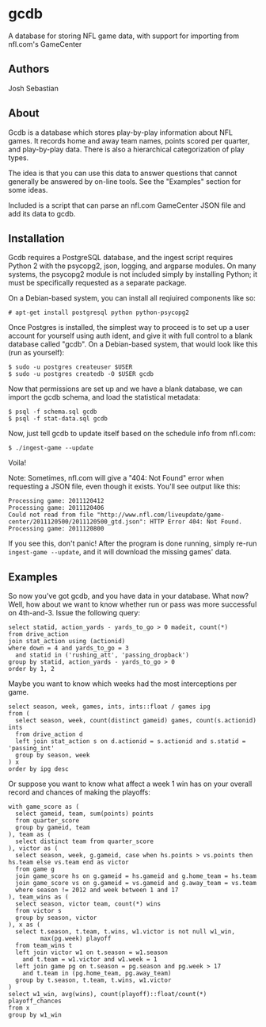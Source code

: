 gcdb
====

   A database for storing NFL game data, with support for importing from
   nfl.com's GameCenter

Authors
-------
   Josh Sebastian


About
-----

   Gcdb is a database which stores play-by-play information about NFL games. It
   records home and away team names, points scored per quarter, and
   play-by-play data. There is also a hierarchical categorization of play
   types.
   
   The idea is that you can use this data to answer questions that cannot
   generally be answered by on-line tools. See the "Examples" section for some
   ideas.
   
   Included is a script that can parse an nfl.com GameCenter JSON file and add
   its data to gcdb.

Installation
------------

   Gcdb requires a PostgreSQL database, and the ingest script requires
   Python 2 with the psycopg2, json, logging, and argparse modules. On many
   systems, the psycopg2 module is not included simply by installing Python; it
   must be specifically requested as a separate package.
   
   On a Debian-based system, you can install all reqiuired components like so:
   
    # apt-get install postgresql python python-psycopg2
   
   Once Postgres is installed, the simplest way to proceed is to set up a user
   account for yourself using auth ident, and give it with full control to a
   blank database called "gcdb". On a Debian-based system, that would look like
   this (run as yourself):
   
    $ sudo -u postgres createuser $USER
    $ sudo -u postgres createdb -O $USER gcdb
   
   Now that permissions are set up and we have a blank database, we can import
   the gcdb schema, and load the statistical metadata:
   
    $ psql -f schema.sql gcdb
    $ psql -f stat-data.sql gcdb
  
   Now, just tell gcdb to update itself based on the schedule info from nfl.com:

    $ ./ingest-game --update
 
   Voila!
   
   Note: Sometimes, nfl.com will give a "404: Not Found" error when requesting a
   JSON file, even though it exists. You'll see output like this:
   
    Processing game: 2011120412
    Processing game: 2011120406
    Could not read from file "http://www.nfl.com/liveupdate/game-center/2011120500/2011120500_gtd.json": HTTP Error 404: Not Found.
    Processing game: 2011120800
   
   If you see this, don't panic! After the program is done running, simply
   re-run `ingest-game --update`, and it will download the missing games' data.

Examples
--------

   So now you've got gcdb, and you have data in your database. What now? Well,
   how about we want to know whether run or pass was more successful on
   4th-and-3. Issue the following query:
   
    select statid, action_yards - yards_to_go > 0 madeit, count(*)
    from drive_action
    join stat_action using (actionid)
    where down = 4 and yards_to_go = 3
      and statid in ('rushing_att', 'passing_dropback')
    group by statid, action_yards - yards_to_go > 0
    order by 1, 2
    
   Maybe you want to know which weeks had the most interceptions per game.
   
    select season, week, games, ints, ints::float / games ipg
    from (
      select season, week, count(distinct gameid) games, count(s.actionid) ints
      from drive_action d
      left join stat_action s on d.actionid = s.actionid and s.statid = 'passing_int'
      group by season, week
    ) x
    order by ipg desc

   Or suppose you want to know what affect a week 1 win has on your overall
   record and chances of making the playoffs:
   
    with game_score as (
      select gameid, team, sum(points) points
      from quarter_score
      group by gameid, team
    ), team as (
      select distinct team from quarter_score
    ), victor as (
      select season, week, g.gameid, case when hs.points > vs.points then hs.team else vs.team end as victor
      from game g
      join game_score hs on g.gameid = hs.gameid and g.home_team = hs.team
      join game_score vs on g.gameid = vs.gameid and g.away_team = vs.team
      where season != 2012 and week between 1 and 17
    ), team_wins as (
      select season, victor team, count(*) wins
      from victor s
      group by season, victor
    ), x as (
      select t.season, t.team, t.wins, w1.victor is not null w1_win,
             max(pg.week) playoff
      from team_wins t
      left join victor w1 on t.season = w1.season
        and t.team = w1.victor and w1.week = 1
      left join game pg on t.season = pg.season and pg.week > 17
        and t.team in (pg.home_team, pg.away_team)
      group by t.season, t.team, t.wins, w1.victor
    )
    select w1_win, avg(wins), count(playoff)::float/count(*) playoff_chances
    from x
    group by w1_win   
